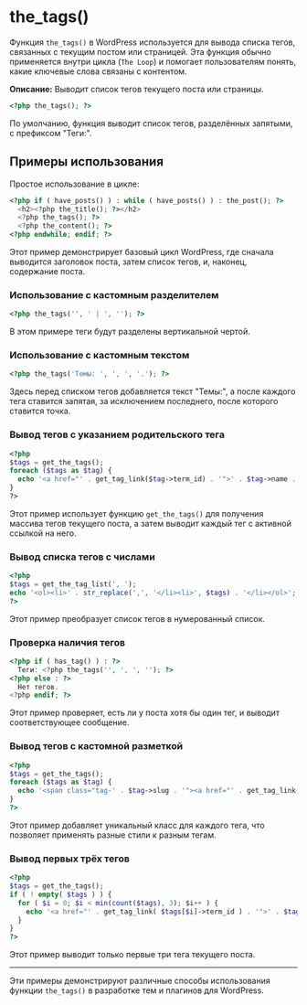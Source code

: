 # the_tags()
Функция `the_tags()` в WordPress используется для вывода списка тегов, связанных с текущим постом или страницей. Эта функция обычно применяется внутри цикла (`The Loop`) и помогает пользователям понять, какие ключевые слова связаны с контентом.

**Описание:** Выводит список тегов текущего поста или страницы.

```php
<?php the_tags(); ?>
```

По умолчанию, функция выводит список тегов, разделённых запятыми, с префиксом "Теги:".

## Примеры использования

Простое использование в цикле:
```php
<?php if ( have_posts() ) : while ( have_posts() ) : the_post(); ?>
  <h2><?php the_title(); ?></h2>
  <?php the_tags(); ?>
  <?php the_content(); ?>
<?php endwhile; endif; ?>
```
Этот пример демонстрирует базовый цикл WordPress, где сначала выводится заголовок поста, затем список тегов, и, наконец, содержание поста.

### Использование с кастомным разделителем
```php
<?php the_tags('', ' | ', ''); ?>
```
В этом примере теги будут разделены вертикальной чертой.

### Использование с кастомным текстом
```php
<?php the_tags('Темы: ', ', ', '.'); ?>
```
Здесь перед списком тегов добавляется текст "Темы:", а после каждого тега ставится запятая, за исключением последнего, после которого ставится точка.

### Вывод тегов с указанием родительского тега
```php
<?php
$tags = get_the_tags();
foreach ($tags as $tag) {
  echo '<a href="' . get_tag_link($tag->term_id) . '">' . $tag->name . '</a>';
}
?>
```
Этот пример использует функцию `get_the_tags()` для получения массива тегов текущего поста, а затем выводит каждый тег с активной ссылкой на него.

### Вывод списка тегов с числами
```php
<?php
$tags = get_the_tag_list(', ');
echo '<ol><li>' . str_replace(',', '</li><li>', $tags) . '</li></ol>';
?>
```
Этот пример преобразует список тегов в нумерованный список.

### Проверка наличия тегов
```php
<?php if ( has_tag() ) : ?>
  Теги: <?php the_tags('', ', ', ''); ?>
<?php else : ?>
  Нет тегов.
<?php endif; ?>
```
Этот пример проверяет, есть ли у поста хотя бы один тег, и выводит соответствующее сообщение.

### Вывод тегов с кастомной разметкой
```php
<?php
$tags = get_the_tags();
foreach ($tags as $tag) {
  echo '<span class="tag-' . $tag->slug . '"><a href="' . get_tag_link($tag->term_id) . '">' . $tag->name . '</a></span>';
}
?>
```
Этот пример добавляет уникальный класс для каждого тега, что позволяет применять разные стили к разным тегам.

### Вывод первых трёх тегов
```php
<?php
$tags = get_the_tags();
if ( ! empty( $tags ) ) {
  for ( $i = 0; $i < min(count($tags), 3); $i++ ) {
    echo '<a href="' . get_tag_link( $tags[$i]->term_id ) . '">' . $tags[$i]->name . '</a>';
  }
}
?>
```
Этот пример выводит только первые три тега текущего поста.

---

Эти примеры демонстрируют различные способы использования функции `the_tags()` в разработке тем и плагинов для WordPress.
